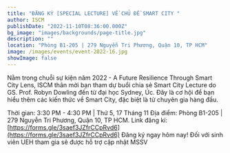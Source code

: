 ```yaml
---
title: "ĐĂNG KÝ [SPECIAL LECTURE] VỀ CHỦ ĐỀ SMART CITY "
author: ISCM
publishDate: "2022-11-10T08:36:00.000Z"
bg_image: "images/backgrounds/page-title.jpg"
description: "" 
location: "Phòng B1-205 | 279 Nguyễn Tri Phương, Quận 10, TP HCM"
image: /images/events/event-2022-16.jpg
showImage: false
---
```

Nằm trong chuỗi sự kiện năm 2022 - A Future Resilience Through Smart City Lens, ISCM thân mời bạn tham dự buổi chia sẻ Smart City Lecture do GS. Prof. Robyn Dowling đến từ đại học Sydney, Úc. Đây là cơ hội để bạn hiểu thêm các kiến thức về Smart City, đặc biệt là từ chuyên gia hàng đầu.

Thời gian: 3:30 PM - 4:30 PM | Thứ 5, 17 Tháng 11
Địa điểm: Phòng B1-205 | 279 Nguyễn Tri Phương, Quận 10, TP HCM.
Link đăng kí: [https://forms.gle/3saef3JZfrCCpRvd6](https://forms.gle/3saef3JZfrCCpRvd6)
Đăng ký ngay hôm nay!
Đối với sinh viên UEH tham gia sẽ được hỗ trợ cập nhật MSSV